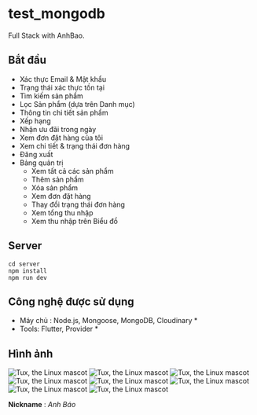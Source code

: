 # test_mongodb

Full Stack with AnhBao.

## Bắt đầu
* Xác thực Email & Mật khẩu
* Trạng thái xác thực tồn tại
* Tìm kiếm sản phẩm
* Lọc Sản phẩm (dựa trên Danh mục)
* Thông tin chi tiết sản phẩm
* Xếp hạng
* Nhận ưu đãi trong ngày
* Xem đơn đặt hàng của tôi
* Xem chi tiết & trạng thái đơn hàng
* Đăng xuất
* Bảng quản trị
  - Xem tất cả các sản phẩm
  - Thêm sản phẩm
  - Xóa sản phẩm
  - Xem đơn đặt hàng
  - Thay đổi trạng thái đơn hàng
  - Xem tổng thu nhập
  - Xem thu nhập trên Biểu đồ

## Server
  ```
  cd server
  npm install
  npm run dev
  ```

## Công nghệ được sử dụng
* Máy chủ : Node.js, Mongoose, MongoDB, Cloudinary *
* Tools: Flutter, Provider *

## Hình ảnh
![Tux, the Linux mascot](/assets/info/1.png)
![Tux, the Linux mascot](/assets/info/2.png)
![Tux, the Linux mascot](/assets/info/3.png)
![Tux, the Linux mascot](/assets/info/4.png)
![Tux, the Linux mascot](/assets/info/5.png)
![Tux, the Linux mascot](/assets/info/6.png)
![Tux, the Linux mascot](/assets/info/7.png)
![Tux, the Linux mascot](/assets/info/8.png)

**Nickname** : <span style="colors.green">*Anh Báo*</span>
